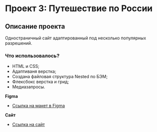# Проект 3: Путешествие по России

## Описание проекта
Одностраничный сайт адаптированный под несколько популярных разрешений.

### Что использовалось?
* HTML и CSS;
* Адаптиваня верстка;
* Создана файловая структура Nested по БЭМ;
* Флексбокс верстка и грид;
* Медиазапросы.

**Figma**

* [Ссылка на макет в Figma](https://www.figma.com/file/OyRWEjU6wBwRe1hapzQoLx/Sprint-3%3A-Russia-%2F-desktop-%2B-mobile?node-id=28503%3A0)

**Сайт**

* [Ссылка на сайт](https://maximb88.github.io/russian-travel/index.html)